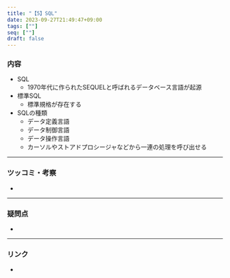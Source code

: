 ```yaml
---
title: "【5】SQL"
date: 2023-09-27T21:49:47+09:00
tags: [""]
seq: [""]
draft: false
---
```


### 内容
- SQL
  - 1970年代に作られたSEQUELと呼ばれるデータベース言語が起源
- 標準SQL
  - 標準規格が存在する
- SQLの種類
  - データ定義言語
  - データ制御言語
  - データ操作言語
  - カーソルやストアドプロシージャなどから一連の処理を呼び出せる

---
### ツッコミ・考察
- 

---
### 疑問点
- 


---
### リンク
- 